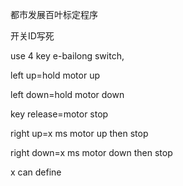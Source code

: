 都市发展百叶标定程序

开关ID写死

use 4 key e-bailong switch,

left up=hold motor up

left down=hold motor down

key release=motor stop

right up=x ms motor up then stop

right down=x ms motor down then stop

x can define
